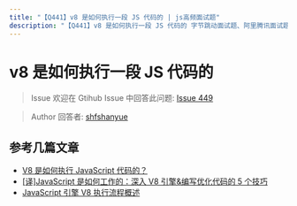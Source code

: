```yaml
---
title: "【Q441】v8 是如何执行一段 JS 代码的 | js高频面试题"
description: "【Q441】v8 是如何执行一段 JS 代码的 字节跳动面试题、阿里腾讯面试题、美团小米面试题。"
---
```


# v8 是如何执行一段 JS 代码的

> Issue
> 欢迎在 Gtihub Issue 中回答此问题: [Issue 449](https://github.com/shfshanyue/Daily-Question/issues/449)

> Author
> 回答者: [shfshanyue](https://github.com/shfshanyue)

## 参考几篇文章

- [V8 是如何执行 JavaScript 代码的？](https://zhuanlan.zhihu.com/p/96502646)
- [[译]JavaScript 是如何工作的：深入 V8 引擎&编写优化代码的 5 个技巧](https://zhuanlan.zhihu.com/p/57898561)
- [JavaScript 引擎 V8 执行流程概述](https://zhuanlan.zhihu.com/p/111386872)
